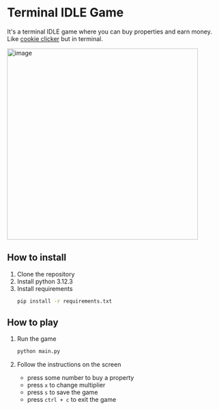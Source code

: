 # Terminal IDLE Game
It's a terminal IDLE game where you can buy properties and earn money. Like [cookie clicker](https://orteil.dashnet.org/cookieclicker/) but in terminal.

<img width="447" alt="image" src="https://github.com/MarcosBB/terminal-idle-game/assets/50207805/6eea3bff-c4d4-47ad-85c3-916b0c10c167">

## How to install

1. Clone the repository
2. Install python 3.12.3
3. Install requirements 
    ```bash
    pip install -r requirements.txt
    ```

## How to play

1. Run the game
    ```bash
    python main.py
    ```

2. Follow the instructions on the screen
    - press some number to buy a property
    - press `x` to change multiplier
    - press `s` to save the game
    - press `ctrl + c` to exit the game
